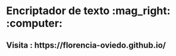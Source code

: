 <h1> Encriptador de texto :mag_right:  :computer: </h1> 
<h2> Visita : https://florencia-oviedo.github.io/ </h2>

